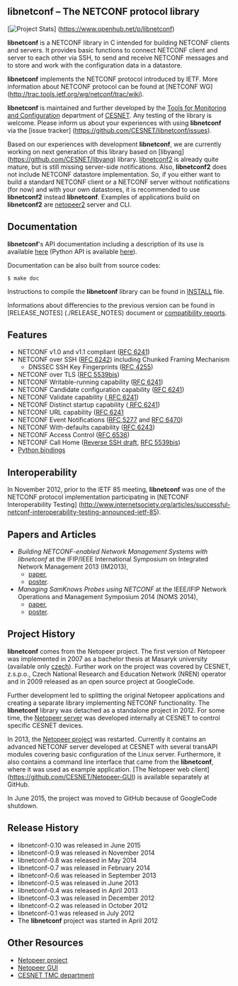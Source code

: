 ## libnetconf – The NETCONF protocol library

[![Project Stats](https://www.openhub.net/p/libnetconf/widgets/project_thin_badge.gif)]
(https://www.openhub.net/p/libnetconf)

**libnetconf** is a NETCONF library in C intended for building NETCONF clients
and servers. It provides basic functions to connect NETCONF client and server
to each other via SSH, to send and receive NETCONF messages and to store and
work with the configuration data in a datastore.

**libnetconf** implements the NETCONF protocol introduced by IETF. More
information about NETCONF protocol can be found at [NETCONF WG]
(http://trac.tools.ietf.org/wg/netconf/trac/wiki).

**libnetconf** is maintained and further developed by the [Tools for
Monitoring and Configuration](https://www.liberouter.org/) department of
[CESNET](http://www.ces.net/). Any testing of the library is welcome. Please
inform us about your experiences with using **libnetconf** via the [issue tracker]
(https://github.com/CESNET/libnetconf/issues).

Based on our experiences with development **libnetconf**, we are currently
working on next generation of this library based on [libyang]
(https://github.com/CESNET/libyang) library. [libnetconf2](https://github.com/CESNET/libnetconf2)
is already quite mature, but is still missing server-side notifications. Also,
**libnetconf2** does not include NETCONF datastore implementation. So,
if you either want to build a standard NETCONF client or a NETCONF server without notifications
(for now) and with your own datastores, it is recommended to use **libnetconf2** instead
**libnetconf**. Examples of applications build on **libnetconf2** are [netopeer2](https://github.com/CESNET/netopeer2)
server and CLI.

## Documentation

**libnetconf**'s API documentation including a description of its use is available
[here](https://rawgit.com/CESNET/libnetconf/master/doc/doxygen/html/index.html) (Python API
is available [here](https://rawgit.com/CESNET/libnetconf/master/doc/python/html/index.html)).

Documentation can be also built from source codes:
```
$ make doc
```
Instructions to compile the **libnetconf** library can be found in [INSTALL](./INSTALL) file.

Informations about differencies to the previous version can be found in [RELEASE_NOTES]
(./RELEASE_NOTES) document or [compatibility reports](./doc/compat_reports/).

## Features

* NETCONF v1.0 and v1.1 compliant ([RFC 6241](http://tools.ietf.org/html/rfc6241))
* NETCONF over SSH ([RFC 6242](http://tools.ietf.org/html/rfc6242)) including Chunked Framing Mechanism
  * DNSSEC SSH Key Fingerprints ([RFC 4255](http://tools.ietf.org/html/rfc4255))
* NETCONF over TLS ([RFC 5539bis](http://tools.ietf.org/html/draft-ietf-netconf-rfc5539bis-05))
* NETCONF Writable-running capability ([RFC 6241](http://tools.ietf.org/html/rfc6241))
* NETCONF Candidate configuration capability ([RFC 6241](http://tools.ietf.org/html/rfc6241))
* NETCONF Validate capability ([ RFC 6241](http://tools.ietf.org/html/rfc6241))
* NETCONF Distinct startup capability ([ RFC 6241](http://tools.ietf.org/html/rfc6241))
* NETCONF URL capability ([RFC 6241](http://tools.ietf.org/html/rfc6241])
* NETCONF Event Notifications ([RFC 5277](http://tools.ietf.org/html/rfc5277) and [RFC 6470](http://tools.ietf.org/html/rfc6470))
* NETCONF With-defaults capability ([RFC 6243](http://tools.ietf.org/html/rfc6243))
* NETCONF Access Control ([RFC 6536](http://tools.ietf.org/html/rfc6536))
* NETCONF Call Home ([Reverse SSH draft](http://tools.ietf.org/html/draft-ietf-netconf-reverse-ssh-05), [RFC 5539bis](http://tools.ietf.org/html/draft-ietf-netconf-rfc5539bis-05))
* [Python bindings](https://rawgit.com/CESNET/libnetconf/master/doc/python/html/index.html)

## Interoperability

In November 2012, prior to the IETF 85 meeting, **libnetconf** was one of the
NETCONF protocol implementation participating in [NETCONF Interoperability Testing]
(http://www.internetsociety.org/articles/successful-netconf-interoperability-testing-announced-ietf-85).

## Papers and Articles

* *Building NETCONF-enabled Network Management Systems with libnetconf* at the
  IFIP/IEEE International Symposium on Integrated Network Management 2013 (IM2013),
  * [paper](https://github.com/CESNET/libnetconf/raw/wiki/papers/im2013/paper.pdf),
  * [poster](https://github.com/CESNET/libnetconf/raw/wiki/papers/im2013/poster.pdf).
* *Managing SamKnows Probes using NETCONF* at the IEEE/IFIP Network Operations and
  Management Symposium 2014 (NOMS 2014),
  * [paper](https://github.com/CESNET/libnetconf/raw/wiki/papers/noms2014/paper.pdf),
  * [poster](https://github.com/CESNET/libnetconf/raw/wiki/papers/noms2014/poster.pdf).

## Project History

**libnetconf** comes from the Netopeer project. The first version of Netopeer was
implemented in 2007 as a bachelor thesis at Masaryk university (available only
[czech](http://is.muni.cz/th/98863/fi_b/)). Further work on the project was
covered by CESNET, z.s.p.o., Czech National Research and Education Network (NREN)
operator and in 2009 released as an open source project at GoogleCode.

Further development led to splitting the original Netopeer applications and
creating a separate library implementing NETCONF functionality. The **libnetconf**
library was detached as a standalone project in 2012. For some time, the
[Netopeer server](https://www.liberouter.org/?page_id=827) was developed internally
at CESNET to control specific CESNET devices.

In 2013, the [Netopeer project](http://code.google.com/p/netopeer/) was restarted.
Currently it contains an advanced NETCONF server developed at CESNET with several
transAPI modules covering basic configuration of the Linux server. Furthermore, it
also contains a command line interface that came from the **libnetconf**, where it was
used as example application. [The Netopeer web client]
(https://github.com/CESNET/Netopeer-GUI) is available separately at GitHub.

In June 2015, the project was moved to GitHub because of GoogleCode shutdown.

## Release History

* libnetconf-0.10 was released in June 2015
* libnetconf-0.9 was released in November 2014
* libnetconf-0.8 was released in May 2014
* libnetconf-0.7 was released in February 2014
* libnetconf-0.6 was released in September 2013
* libnetconf-0.5 was released in June 2013
* libnetconf-0.4 was released in April 2013
* libnetconf-0.3 was released in December 2012
* libnetconf-0.2 was released in October 2012
* libnetconf-0.1 was released in July 2012
* The **libnetconf** project was started in April 2012

## Other Resources

* [Netopeer project](https://github.com/CESNET/Netopeer)
* [Netopeer GUI](https://github.com/CESNET/Netopeer-GUI)
* [CESNET TMC department](https://www.liberouter.org/)
